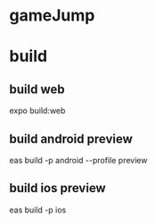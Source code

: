 # gameJump

# build

## build web

expo build:web

## build android preview
eas build -p android --profile preview


## build ios preview
eas build -p ios